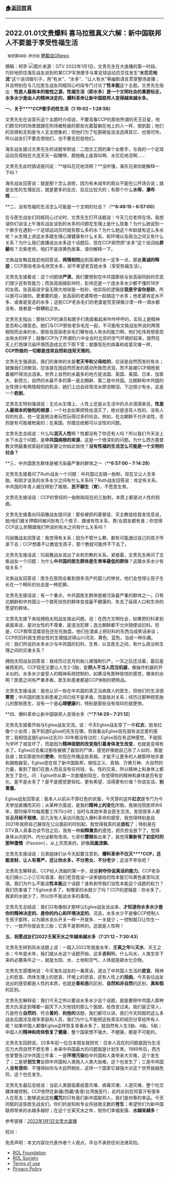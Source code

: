 ###  [:house:返回首頁](https://github.com/ourhimalayas/txt)
---


## 2022.01.01文贵爆料 喜马拉雅真义六解：新中国联邦人不要羞于享受性福生活
` 秘密翻译组-原创组` [轉載自GNews](https://gnews.org/zh-hans/1819976/)

撰稿：柯亭
![](https://assets.gnews.org/wp-content/uploads/2022/01/Screenshot-2022-01-03-223412.png)图片来源：GTV
2022年1月1日，文贵先生在大直播的第一时段，巧妙地抓住海东战友说到的某CCP军旅歌手与某足球运动员交往发生“**水花花地流**”这个说词做引子，用“有水”、“水多”、“让人有水”等幽默语言贯穿整场直播；并且特别在与几位医生战友同框同心时段专门讨论了**性本能**这个主题。文贵先生指出：**性是人最根本的愉悦之源，性福生活（即水多）是一个文明社会的重要标志，水多水少是由人的精神决定的，爆料革命让新中国联邦人变得越来越水多。**

**一、关于****CCP歌手的性生活（1:19:02 – 1:28:58）**

文贵先生在谈音乐这个主题时介绍说，不要高看CCP的那些所谓的天王巨星，他们群交时的场景就跟在刑场被枪毙的那些光着腚躺在地上的人一样，很肮脏；他们的丑陋和无知是令人无法想象的；但他们为了吃那碗饭没法选择其它、也很可怜，所以战友们不要去恨他们，也不要去贬低他们。

海东战友接过文贵先生的话题举例说：二炮文工团的某个女歌手，与我的一个足球运动员搭档在大连天天一起睡呀，那她晚上是真叫啊、水花花地流啊……

文贵先生此时插话提问说：**啥叫花花地流啊？**没听懂，海东兄弟你能解释一下吗？

海东战友回答说：就是那个怎么说呢，因为有未成年的观众不能在公开场合说；就是女性的生理反应，就是更多的反应、反应比较大的；有那个什么**水呀、瀑布呀**……

**二、没有性福的生活怎么可能是一个文明的社会？（****6:49:15 – 6:57:00）**

在与医生战友们同框同心讨论时，文贵先生打开话题说：今天几位老师在场，我想请你们谈谈上午海东战友谈到的水多的问题在生理上是什么现象？为什么她说到一个歌手在遇到一个足球运动员时就有那么多的水？为什么她这个年龄就有这么多水呢？从生理上讲这水多跟生理心理健康有什么关系、和环境以及政治之间又有什么关系？为什么我们直播说出水多这个话题后、现在CCP居然把“水多”这个说词给**屏蔽**啦？文紫老师，咱们不是讲黄色故事，请你解释一下。

文紫战友略显尴尬地回答说，**两情相悦**达到高潮时水一定多一点，那是**真诚的释放**；CCP那些老杂毛欣赏水多，却不希望老百姓水多（享受性福生活）。

文贵先生接着说：这个问题很**严肃**。我们要想到在中共国那些与张高丽同龄的农民们很少还有性能力；而张高丽搞彭帅时，彭帅还是一个连水多水少都不懂的18岁的女孩。张高丽说宇宙无限大地球是一粒砂，他实际的逻辑是**我是宇宙你是砂**，所以我可以搞你。更重要的是，张高丽的老婆帮他一起搞这个水多；他老婆肯定水不多、或者是变态的水多；这些CCP老杂毛们的老婆是荒芜得像沙漠一样一滴水都没有、或者是一群糟粕之水。

文贵先生指出：那些CCP的演员和歌手们表面看起来咋咋呼呼的，实际上是精神变态和心理变态。她们与CCP那些老杂毛在一起，不可能有文紫战友所说的两情相悦而出来的水。那些张高丽老杂毛们哪有给人有水的能力啊，他们吃伟哥想表现出有水的样子；就像CCP为了所谓的六中全会时北京的空气环境好起来，居然往天上打炮弹污染环境而造成北京下雨下雪；就像现在的病毒和疫苗灾难一样，**CCP所做的一切都是违背自然和违背天理的**。

文贵先生强调说，我们的身体的水是**老天爷和父母给的**，应该是自然而发的有水；就像我们流眼泪，应该是在因自然而发的感动所致而流泪，而不是被CCP用枪抵着被吓得流出泪来。世界上自然的水最多的地方是法国、英国、美国、日本、加拿大、新西兰，自然的水最不多的第一是北朝鲜、第二是中共国。北朝鲜和中共国的女性很少有两情相悦的机会，她们上边会经常流水即流眼泪，下边很少有水，这是一个**悲剧**。

文贵先生特别强调说：无论从生理上、人性上还是从生活中的点点滴滴来说，**性是人最根本的愉悦的根源**；一个社会如果把性给泯灭了，绝对是违背人性的、没有人权的社会，也一定是统治者玩性玩得过多的社会。例如，在北朝鲜不允许谈性，否则是有可能被枪毙的；在美国，你跟总统都可以谈性的问题。

文贵先生总结说：什么叫**泯灭人性**啊？性都没有了你还有人吗？所以我们今天谈上水下水这个问题，是**中共国病根的来源**，这是一个很深刻的问题。为什么西方基督教文明最重视家庭的国家要让你如此愉悦？**没有性福的生活怎么可能是一个文明的社会？**

**三、中共国医生群体是被污染最严重的群体之一（****6:57:00 – 7:14:29）**

文贵先生接着问了Ruth战友一个问题：中共国过去搞一胎制、现在又让人生多胎，和刚才谈及的水多水少之间有什么关系吗？Ruth战友回答说：肯定有关系，中共国的年青人被压榨到了极限，**民不聊生（育）**，不愿意生育。

文贵先生接话说：CCP的曾经的一胎制和现在的三胎制，本质上都是对人性的扭曲。

文贵先生接着向玛丽雅战友提问说：那些被抓的基督徒、天主教徒给我发信息说，她/他们被关押期间被问到有几个孩子、跟谁有性关系、男/女朋友都有谁；你觉得CCP这么折腾跟我们所说的有水之间有什么关系吗？

玛丽雅战友回答说：我觉得有关系；因为不管什么教，都有可能通过自己的孩子传承下去；CCP想着不让教徒生孩子，那个教就可能传不下去了。

文贵先生接话说：玛丽雅战友说出了水和宗教的关系。紧接着，文贵先生再问了文紫战友一个问题：为什么**中共国的医生群体是生育率最低的群体**？这跟水多水少有啥关系？

文紫战友回答说：医生在医院会看到很多流产的婴儿的惨状，他们会觉得让孩子生长在一个畸形的社会是一种犯罪。

文贵先生接话说：有一个重点，中共国医生群体是被污染最严重的群体之一。只有北朝鲜和中共国让一个救死扶伤的群体变成最不健康的、失去了延续人口和生命的愿望的群体。

文贵先生接下来给拥抱太阳战友提出问题。说：在西方文明社会，如果把妇科拿到桌面来谈，是对女性的不尊重，是违法犯罪；连北朝鲜都不允许随便谈妇科。但是，CCP那帮混蛋现在还在吃胎盘，他们在酒桌上把妇科的东西当成笑话来谈；CCP的妇科医生把女性的生理描述得山川河流、黄色、蓝色，当成一种乐趣。问：我们所说的水多水少与中共国的妇科、生育、以及医生之间，有什么政治和生理之间的灾难关系？

拥抱太阳战友回答说：我经历过足月的胎儿被强制引产，一天之后还活着，最后是被捂死的。CCP现在又要让人生2-3胎，是**把人不当人而当机器**，像操作机器的开关似的。水多水少是受人的精神系统控制的，如果没有那种愉悦的感觉，哪来的水啊？医患之间有严重矛盾，医生和患者都是CCP体制的牺牲品。

文贵先生接话说：我也认识一些在中共国的真正治病救人的医生，但他们的生活很**寒苦**；中共国的医生和患者之间已经不是矛盾、而是敌对关系；经历过那种捂死胎儿的那些医生，没有一个是**心理健康**的，特别是那些没有信仰的就更惨。

**四、爆料革命让新中国联邦人变得水多（****7:14:29 – 7:21:12）**

文贵先生接着开始与Eglise战友交流。说：今天Eglise战友穿了一件**红衣**，脸发红像个小女孩；我不知道Eglise的先生在哪，但我看出Eglise现在就有谈恋爱的感觉；我相信这是Eglise过去20-30年都没有过的；Eglise现在有这种感觉，不是因为学坏了或变坏了，而是因为**精神面貌的改变指引着身体发生改变**，也就是变得有水了。Eglise过去看过那些被摘了器官的尸体，感觉好像她自己杀了人似的，那是自虐；其实那是你的**使命**，你现在传播这些真相，才能不让更多的人被那样地杀害和摘取器官。Eglise现在信了新中国联邦，相信正义、真相、万佛万神、大自然的力量，看到了我们在救人而且没有任何钱、名、性的交易，所以精神上和身体上都发生了变化。问：Eglise你从第一次直播到现在，你觉得你的精神和身体是否有变化、是不是水多了？是不是感觉更轻松、更有希望、活得更有价值？你说实话，**别害羞**。

Eglise战友回答说：我本人以前从不穿红色的衣服，今天穿的这件**红衣**是专门为今天参加直播而买的；从某种方面说，是我的**精神上的变化**所致。我做住院医师共6年，那时候平均每周要工作70小时；当时与其她年青女医生交流，发现很多人都普遍**月经不规律**。前几天有人采访问我加入爆料革命的感受，我觉得特别是自2021年我把自己展现在公众面前的时刻起，我觉得我真的是**放松**了；特别是在GTV真人真事访谈节目之后，我有一种**如释重负**的感觉，把负担全放下了，觉得身体从内到外、内分泌都有改进。七哥你**慧眼**看出来了，我觉得**重新有了初恋时的那种激情**（Passion），从上天而来的，好像**凤凰涅槃**。

文贵先生接话说：兄弟姐妹们从今天起要注意到，**爆料革命不仅灭****CCP，还能发财、让人有尊严、还让你水多，不分男女、不分老少**；这话不夸张吧？

文贵先生解释说，CCP给人洗脑的第一步，就是**剥夺你说真话的能力**。CCP老杂毛们搞小二小三它叫浪漫，我们老百姓谈一谈爹娘给的性本能它叫黄色甚至叫流氓。我们为什么不能谈**性本能**这个话题？谁有剥夺我们谈性本能这个话题的权力？我们伤害谁了？Eglise水多了，有哪家的水就少了吗？CCP的逻辑是：你水多了，我家的水就少了，所以你不能谈水多的事情。

文贵先生总结说：我们只有像刚才那样让Eglise战友谈出来，**才知道你水多水少是你的精神决定的、是你的内心和环境决定的**。况且，水多水少不是像CCP控制人生孩子那样，以为跟水龙头开关一样一开就多、一关就少；一控制就只让你生一个，一放开你就会生三胎；它真不是那样的。这就是人性啊！

**五、祝愿战友们2022壬寅天水之年越来越水多（7:21:12 – 7:30:43）**

文贵先生转到风水话题上说：一踏入2022年就是水年，**壬寅之年**叫**天水**、天王之水；今年是水年，我们就从水这个话题开始，这多**吉利**啊。什么叫水，人类生存下来的必要条件之一，就是太阳、水、土地和空气，人体就是碳水化合物。

文贵先生感慨地说：今天海东战友的一番真话，道出了中共国人生活的**悲哀**、精神上的悲哀、肉体生理上的悲哀、环境上的悲哀，还有人性上的**扭曲**。今天各位战友说出的感受都是人性的本质，也就是**善和恶**的区别、**自然和非自然**的区别、**真和假**的区别。

文贵先生解释说：我们今天之所以要谈水多水少这个话题，就是要把中共国人那种苦大仇深走到哪都一副天下人欠他钱的那么个面貌，给改变过来。我们是正常人，凡是符合**自然的**、符合**善的**、**利他的**话题，我们都可以讲。我们今天同框的这么多战友后面涉及很多家庭和人员，我们为什么不能把这些真实的经历分享给所有人呢？如果中国人都像Eglise这样恢复青春水多了，就自然有人生3胎、4胎、5胎；中国人的**精神和肉体恢复了健康**，整个国家想不强大、不健康，都是不可能的。

文贵先生回顾说，20多年前一位日本朋友就担忧：日本人现在的问题是因为生活压力大而自然不想生育；未来中共国最大的问题就是计划生育。1989年后，西方也曾警告过中共国三件事：一是**环境污染**给中共国和人类带来大灾难，这个发生了；二是**计划生育**会把中共国和人类拖入人类大劫难，这个也发生了；三是中共国人**没有信仰**、不懂得如何与大自然相处，这样一个国家它越强大对这个世界就越危险，这个也在发生。

文贵先生最后总结说：当前人类面临着疫苗灾难、病毒灾难、人道灾难，整个社交媒体被控制，CCP依然在新疆/西藏/香港/台湾施恶行，此时此刻在阿富汗有很多人在死去；能够逃出这些**魔咒**的只有我们新中国联邦人，我们是何等的幸运。今天同框的这些医生战友们，你们的良知和专业将拯救无数的**苍生**；希望你们为新中国联邦带来的水越多越好；在这个壬寅天水之年，祝你们幸福安康、**水越来越多**！

参考链接：[2022年1月1日文贵大直播](https://gtv.org/video/id=61d04feaecc0b216cbb3374d)

校对：

 

免责声明：本文内容仅代表作者个人观点，平台不承担任何法律风险。

- [ROL Foundation](https://rolfoundation.org/)
- [ROL Society](https://rolsociety.org/)
- [Terms of use](https://gnews.org/terms-of-use-3/)
- [Privacy Policy](https://gnews.org/privacy-policy/)

